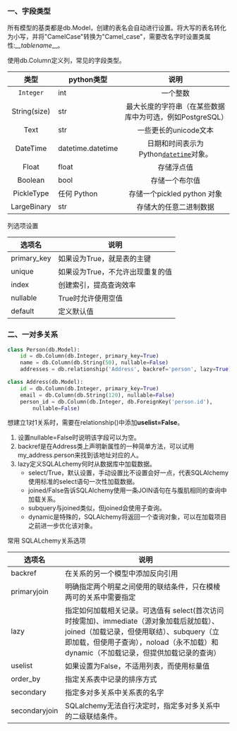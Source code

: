 ### 一、字段类型

所有模型的基类都是db.Model，创建的表名会自动进行设置。将大写的表名转化为小写，并将"CamelCase"转换为"Camel_case"，需要改名字时设置类属性:*__tablename*__。

使用db.Column定义列，常见的字段类型。

|     类型     | python类型        |                             说明                             |
| :----------: | ----------------- | :----------------------------------------------------------: |
|  `Integer`   | int               |                           一个整数                           |
| String(size) | str               |   最大长度的字符串（在某些数据库中为可选，例如PostgreSQL）   |
|     Text     | str               |                    一些更长的unicode文本                     |
|   DateTime   | datetime.datetime | 日期和时间表示为Python[`datetime`](https://docs.python.org/3/library/datetime.html#datetime.datetime)对象。 |
|    Float     | float             |                          存储浮点值                          |
|   Boolean    | bool              |                        存储一个布尔值                        |
|  PickleType  | 任何 Python       |                 存储一个pickled python 对象                  |
| LargeBinary  | str               |                    存储大的任意二进制数据                    |

列选项设置

| 选项名      | 说明                             |
| ----------- | -------------------------------- |
| primary_key | 如果设为True，就是表的主键       |
| unique      | 如果设为True，不允许出现重复的值 |
| index       | 创建索引，提高查询效率           |
| nullable    | True时允许使用空值               |
| default     | 定义默认值                       |

### 二、一对多关系

```python
class Person(db.Model):
    id = db.Column(db.Integer, primary_key=True)
    name = db.Column(db.String(50), nullable=False)
    addresses = db.relationship('Address', backref='person', lazy=True)

class Address(db.Model):
    id = db.Column(db.Integer, primary_key=True)
    email = db.Column(db.String(120), nullable=False)
    person_id = db.Column(db.Integer, db.ForeignKey('person.id'),
        nullable=False)
```

想建立1对1关系时，需要在relationship()中添加**uselist=False**。

1. 设置nullable=False时说明该字段可以为空。
2. backref是在Address类上声明新属性的一种简单方法，可以试用my_address.person来找到该地址对应的人。
3. lazy定义SQLALchemy何时从数据库中加载数据。
    - select/True，默认设置，手动设置比不设置会好一点，代表SQLAlchemy使用标准的select语句一次性加载数据。
    - joined/False告诉SQLAlchemy使用一条JOIN语句在与腹肌相同的查询中加载关系。
    - subquery与joined类似，但joined会使用子查询。
    - dynamic是特殊的，SQLAlchemy将返回一个查询对象，可以在加载项目之前进一步优化该对象。

常用 SQLALchemy关系选项

| 选项名        | 说明                                                         |
| ------------- | ------------------------------------------------------------ |
| backref       | 在关系的另一个模型中添加反向引用                             |
| primaryjoin   | 明确指定两个明星之间使用的联结条件，只在模棱两可的关系中需要指定 |
| lazy          | 指定如何加载相关记录。可选值有 select(首次访问时按需加)、immediate（源对象加载后就加载）、joined（加载记录，但使用联结）、subquery（立即加载，但使用子查询），noload（永不加载）和dynamic（不加载记录，但提供加载记录的查询） |
| uselist       | 如果设置为False，不适用列表，而使用标量值                    |
| order_by      | 指定关系表中记录的排序方式                                   |
| secondary     | 指定多对多关系中关系表的名字                                 |
| secondaryjoin | SQLalchemy无法自行决定时，指定多对多关系中的二级联结条件。   |

